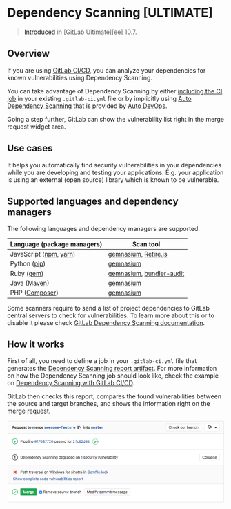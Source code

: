 # Dependency Scanning **[ULTIMATE]**

> [Introduced](https://gitlab.com/gitlab-org/gitlab-ee/issues/5105)
in [GitLab Ultimate][ee] 10.7.

## Overview

If you are using [GitLab CI/CD](../../../ci/README.md), you can analyze your dependencies for known
vulnerabilities using Dependency Scanning.

You can take advantage of Dependency Scanning by either [including the CI job](../../../ci/examples/dependency_scanning.md) in
your existing `.gitlab-ci.yml` file or by implicitly using
[Auto Dependency Scanning](../../../topics/autodevops/index.md#auto-dependency-scanning)
that is provided by [Auto DevOps](../../../topics/autodevops/index.md).

Going a step further, GitLab can show the vulnerability list right in the merge
request widget area.

## Use cases

It helps you automatically find security vulnerabilities in your dependencies
while you are developing and testing your applications. E.g. your application
is using an external (open source) library which is known to be vulnerable.

## Supported languages and dependency managers

The following languages and dependency managers are supported.

| Language (package managers)                                                 | Scan tool                                                                                                                         |
|-----------------------------------------------------------------------------|-----------------------------------------------------------------------------------------------------------------------------------|
| JavaScript ([npm](https://www.npmjs.com/), [yarn](https://yarnpkg.com/en/)) | [gemnasium](https://gitlab.com/gitlab-org/security-products/gemnasium/general), [Retire.js](https://retirejs.github.io/retire.js)         |
| Python ([pip](https://pip.pypa.io/en/stable/))                              | [gemnasium](https://gitlab.com/gitlab-org/security-products/gemnasium/general)                                                            |
| Ruby ([gem](https://rubygems.org/))                                         | [gemnasium](https://gitlab.com/gitlab-org/security-products/gemnasium/general), [bundler-audit](https://github.com/rubysec/bundler-audit) |
| Java ([Maven](https://maven.apache.org/))                                   | [gemnasium](https://gitlab.com/gitlab-org/security-products/gemnasium/general)                                                            |
| PHP ([Composer](https://getcomposer.org/))                                  | [gemnasium](https://gitlab.com/gitlab-org/security-products/gemnasium/general)                                                            |

Some scanners require to send a list of project dependencies to GitLab central servers to check for vulnerabilities. To learn more about this or to disable it please
check [GitLab Dependency Scanning documentation](https://gitlab.com/gitlab-org/security-products/dependency-scanning#remote-checks).

## How it works

First of all, you need to define a job in your `.gitlab-ci.yml` file that generates the
[Dependency Scanning report artifact](../../../ci/yaml/README.md#artifactsreportsdependency_scanning).
For more information on how the Dependency Scanning job should look like, check the
example on [Dependency Scanning with GitLab CI/CD](../../../ci/examples/dependency_scanning.md).

GitLab then checks this report, compares the found vulnerabilities between the source and target
branches, and shows the information right on the merge request.

![Dependency Scanning Widget](img/dependency_scanning.png)
